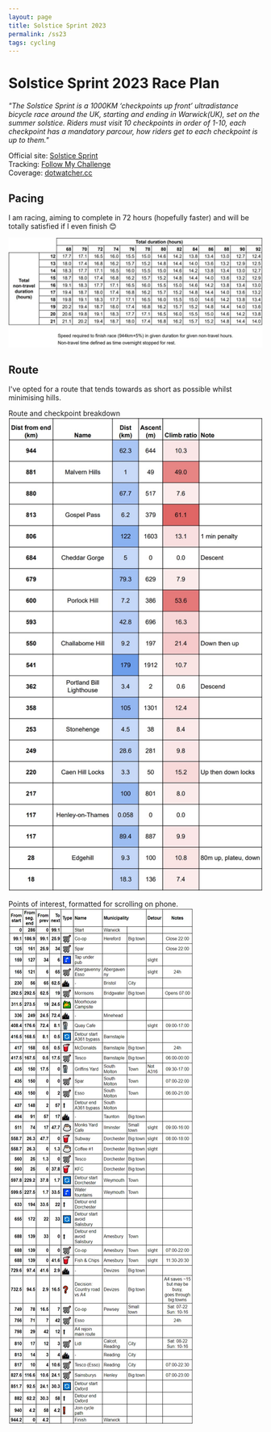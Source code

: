 ```yaml
---
layout: page
title: Solstice Sprint 2023
permalink: /ss23
tags: cycling
---
```


# Solstice Sprint 2023 Race Plan

_"The Solstice Sprint is a 1000KM ‘checkpoints up front’ ultradistance bicycle race around the UK, starting and ending in Warwick(UK), set on the summer solstice. Riders must visit 10 checkpoints in order of 1-10, each checkpoint has a mandatory parcour, how riders get to each checkpoint is up to them."_

Official site: [Solstice Sprint](https://www.solsticesprint.com/)  
Tracking: [Follow My Challenge](https://www.followmychallenge.com/live/solstice-sprint-2023/)  
Coverage: [dotwatcher.cc](https://dotwatcher.cc/race/solstice-sprint-2023)  

## Pacing
I am racing, aiming to complete in 72 hours (hopefully faster) and will be totally satisfied if I even finish 😊

![Checkpoints](/data/ss23-pace.jpg)

## Route

I've opted for a route that tends towards as short as possible whilst minimising hills.

Route and checkpoint breakdown
![Checkpoints](/data/ss23-checkpoints.jpg)

Points of interest, formatted for scrolling on phone.
![Waypoints](/data/ss23-waypoints.jpg)